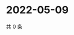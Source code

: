 # 2022-05-09

共 0 条

<!-- BEGIN WEIBO -->
<!-- 最后更新时间 Mon May 09 2022 20:25:17 GMT+0800 (China Standard Time) -->

<!-- END WEIBO -->
